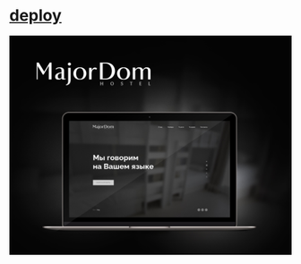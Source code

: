 # [deploy](https://ne-danik.github.io/major-dom/)

![](https://github.com/ne-danik/major-dom/blob/e2d9c68ad81c2194a2118c188ca3cb9702dfc98b/preview.jpg)
